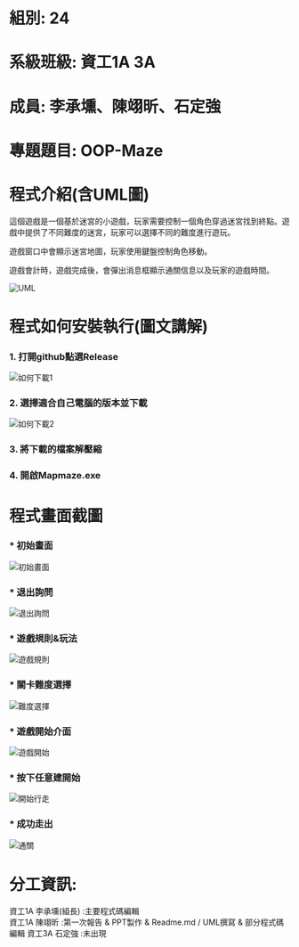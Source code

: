 # 組別: 24
# 系級班級: 資工1A 3A
# 成員: 李承壎、陳翊昕、石定強
# 專題題目: OOP-Maze
# 程式介紹(含UML圖)  
這個遊戲是一個基於迷宮的小遊戲，玩家需要控制一個角色穿過迷宮找到終點。遊戲中提供了不同難度的迷宮，玩家可以選擇不同的難度進行遊玩。  

遊戲窗口中會顯示迷宮地圖，玩家使用鍵盤控制角色移動。  

遊戲會計時，遊戲完成後，會彈出消息框顯示通關信息以及玩家的遊戲時間。 
  
 ![UML](https://github.com/Nch000001/OOP-Maze/assets/164344855/03bead43-e36e-43a9-b0b9-4e0283155536)  

# 程式如何安裝執行(圖文講解)
### 1. 打開github點選Release  
![如何下載1](https://github.com/Nch000001/OOP-Maze/assets/164344855/f41ce067-e9a9-4947-9759-77ba94c0348f)  
### 2. 選擇適合自己電腦的版本並下載  
![如何下載2](https://github.com/Nch000001/OOP-Maze/assets/164344855/28202f18-fee2-4b7b-8711-2835513e0f1a)  
### 3. 將下載的檔案解壓縮
### 4. 開啟Mapmaze.exe
  
# 程式畫面截圖  
### * 初始畫面  
![初始畫面](https://github.com/Nch000001/OOP-Maze/assets/164344855/272c7908-5a01-46da-a756-06ba5d1f0d82)  

### * 退出詢問  
![退出詢問](https://github.com/Nch000001/OOP-Maze/assets/164344855/3c46f428-d7b7-4900-af27-29796ce658f8)  


### * 遊戲規則&玩法  
![遊戲規則](https://github.com/Nch000001/OOP-Maze/assets/164344855/92adcfd1-345c-4bcc-9c15-aeee2e5a3b29)  

### * 關卡難度選擇  
 ![難度選擇](https://github.com/Nch000001/OOP-Maze/assets/164344855/7ce4346b-9ea4-49d5-8e81-68e87bd6fb54)  

### * 遊戲開始介面  
![遊戲開始](https://github.com/Nch000001/OOP-Maze/assets/164344855/de0252c0-69cd-42e5-8cca-366f45e89366)  

### * 按下任意建開始  
![開始行走](https://github.com/Nch000001/OOP-Maze/assets/164344855/30837004-248a-4933-b9f1-b80fc6b0043d)  

### * 成功走出  
![通關](https://github.com/Nch000001/OOP-Maze/assets/164344855/a0460ec8-4bff-4a2b-b9a2-4c697139575e)  

# 分工資訊:
資工1A 李承壎(組長)  :主要程式碼編輯  
資工1A 陳翊昕 :第一次報告 & PPT製作 & Readme.md / UML撰寫 & 部分程式碼編輯 
資工3A 石定強 :未出現  
